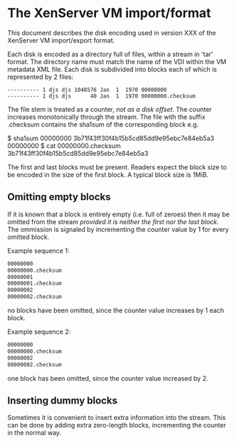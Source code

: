 # The XenServer VM import/format

This document describes the disk encoding used in version XXX of the XenServer VM import/export format.

Each disk is encoded as a directory full of files, within a stream in 'tar' format. The directory name must match the name of the VDI within the VM metadata XML file. Each disk is subdivided into blocks each of which is represented by 2 files:

    ---------- 1 djs djs 1048576 Jan  1  1970 00000000
    ---------- 1 djs djs      40 Jan  1  1970 00000000.checksum

The file stem is treated as a counter, *not as a disk offset*. The counter increases monotonically through the stream. The file with the suffix .checksum contains the sha1sum of the corresponding block e.g.

 $ sha1sum 00000000
 3b71f43ff30f4b15b5cd85dd9e95ebc7e84eb5a3  00000000
 $ cat 00000000.checksum
 3b71f43ff30f4b15b5cd85dd9e95ebc7e84eb5a3

The first and last blocks must be present. Readers expect the block size to be encoded in the size of the first block. A typical block size is 1MiB.

## Omitting empty blocks

If it is known that a block is entirely empty (i.e. full of zeroes) then it may
be omitted from the stream *provided it is neither the first nor the last block*.
The ommission is signaled by incrementing the counter value by 1 for every
omitted block.

Example sequence 1:

```sh
00000000
00000000.checksum
00000001
00000001.checksum
00000002
00000002.checksum
```

no blocks have been omitted, since the counter value increases by 1 each block.

Example sequence 2:

```sh
00000000
00000000.checksum
00000002
00000002.checksum
```

one block has been omitted, since the counter value increased by 2.

## Inserting dummy blocks

Sometimes it is convenient to insert extra information into the stream. This can
be done by adding extra zero-length blocks, incrementing the counter in the
normal way.
